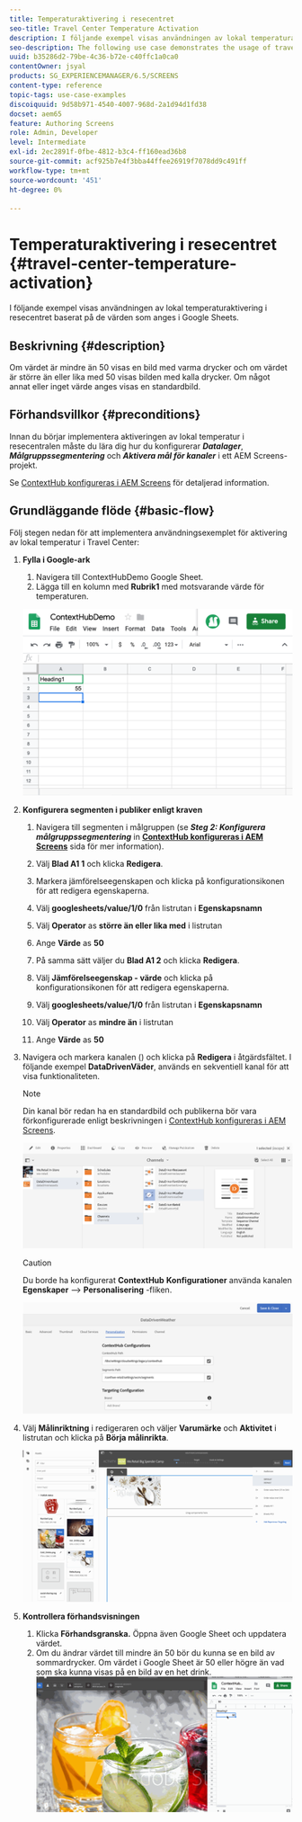 ```yaml
---
title: Temperaturaktivering i resecentret
seo-title: Travel Center Temperature Activation
description: I följande exempel visas användningen av lokal temperaturaktivering i resecentret baserat på de värden som anges i Google Sheets.
seo-description: The following use case demonstrates the usage of travel center local temperature activation based on the values populated in Google Sheets.
uuid: b35286d2-79be-4c36-b72e-c40ffc1a0ca0
contentOwner: jsyal
products: SG_EXPERIENCEMANAGER/6.5/SCREENS
content-type: reference
topic-tags: use-case-examples
discoiquuid: 9d58b971-4540-4007-968d-2a1d94d1fd38
docset: aem65
feature: Authoring Screens
role: Admin, Developer
level: Intermediate
exl-id: 2ec2891f-0fbe-4812-b3c4-ff160ead36b8
source-git-commit: acf925b7e4f3bba44ffee26919f7078dd9c491ff
workflow-type: tm+mt
source-wordcount: '451'
ht-degree: 0%

---
```


# Temperaturaktivering i resecentret {#travel-center-temperature-activation}

I följande exempel visas användningen av lokal temperaturaktivering i resecentret baserat på de värden som anges i Google Sheets.

## Beskrivning {#description}

Om värdet är mindre än 50 visas en bild med varma drycker och om värdet är större än eller lika med 50 visas bilden med kalla drycker. Om något annat eller inget värde anges visas en standardbild.

## Förhandsvillkor {#preconditions}

Innan du börjar implementera aktiveringen av lokal temperatur i resecentralen måste du lära dig hur du konfigurerar ***Datalager***, ***Målgruppssegmentering*** och ***Aktivera mål för kanaler*** i ett AEM Screens-projekt.

Se [ContextHub konfigureras i AEM Screens](configuring-context-hub.md) för detaljerad information.

## Grundläggande flöde {#basic-flow}

Följ stegen nedan för att implementera användningsexemplet för aktivering av lokal temperatur i Travel Center:

1. **Fylla i Google-ark**

   1. Navigera till ContextHubDemo Google Sheet.
   1. Lägga till en kolumn med **Rubrik1** med motsvarande värde för temperaturen.

   ![screen_shot_2019-05-08at112911am](assets/screen_shot_2019-05-08at112911am.png)

1. **Konfigurera segmenten i publiker enligt kraven**

   1. Navigera till segmenten i målgruppen (se ***Steg 2: Konfigurera målgruppssegmentering*** in **[ContextHub konfigureras i AEM Screens](configuring-context-hub.md)** sida för mer information).

   1. Välj **Blad A1 1** och klicka **Redigera**.

   1. Markera jämförelseegenskapen och klicka på konfigurationsikonen för att redigera egenskaperna.
   1. Välj **googlesheets/value/1/0** från listrutan i **Egenskapsnamn**

   1. Välj **Operator** as **större än eller lika med** i listrutan

   1. Ange **Värde** as **50**

   1. På samma sätt väljer du **Blad A1 2** och klicka **Redigera**.

   1. Välj **Jämförelseegenskap - värde** och klicka på konfigurationsikonen för att redigera egenskaperna.
   1. Välj **googlesheets/value/1/0** från listrutan i **Egenskapsnamn**

   1. Välj **Operator** as **mindre än** i listrutan

   1. Ange **Värde** as **50**

1. Navigera och markera kanalen () och klicka på **Redigera** i åtgärdsfältet. I följande exempel **DataDrivenVäder**, används en sekventiell kanal för att visa funktionaliteten.

   >[!NOTE]
   >
   >Din kanal bör redan ha en standardbild och publikerna bör vara förkonfigurerade enligt beskrivningen i [ContextHub konfigureras i AEM Screens](configuring-context-hub.md).

   ![screen_shot_2019-05-08at113022am](assets/screen_shot_2019-05-08at113022am.png)

   >[!CAUTION]
   >
   >Du borde ha konfigurerat **ContextHub** **Konfigurationer** använda kanalen **Egenskaper** —> **Personalisering** -fliken.

   ![screen_shot_2019-05-08at114106am](assets/screen_shot_2019-05-08at114106am.png)

1. Välj **Målinriktning** i redigeraren och väljer **Varumärke** och **Aktivitet** i listrutan och klicka på **Börja målinrikta**.

   ![new_activity3](assets/new_activity3.gif)

1. **Kontrollera förhandsvisningen**

   1. Klicka **Förhandsgranska.** Öppna även Google Sheet och uppdatera värdet.
   1. Om du ändrar värdet till mindre än 50 bör du kunna se en bild av sommardrycker. Om värdet i Google Sheet är 50 eller högre än vad som ska kunna visas på en bild av en het drink.
   ![result3](assets/result3.gif)
